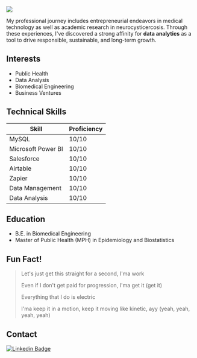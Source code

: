 <img src="assets/prya.gif">

My professional journey includes entrepreneurial endeavors in medical technology as well as academic research in neurocysticercosis. Through these experiences, I've discovered a strong affinity for **data analytics** as a tool to drive responsible, sustainable, and long-term growth.

## Interests
- Public Health
- Data Analysis
- Biomedical Engineering
- Business Ventures

## Technical Skills
|Skill|Proficiency|
|-|-|
|MySQL|10/10|
|Microsoft Power BI|10/10|
|Salesforce|10/10|
|Airtable|10/10|
|Zapier|10/10|
|Data Management|10/10|
|Data Analysis|10/10|

## Education
- B.E. in Biomedical Engineering
- Master of Public Health (MPH) in Epidemiology and Biostatistics

## Fun Fact!
> Let's just get this straight for a second, I'ma work
> 
> Even if I don't get paid for progression, I'ma get it (get it)
> 
> Everything that I do is electric
> 
> I'ma keep it in a motion, keep it moving like kinetic, ayy (yeah, yeah, yeah, yeah)



## Contact
[![Linkedin Badge](https://img.shields.io/badge/-LinkedIn-0e76a8?style=flat-square&logo=Linkedin&logoColor=white)](https://www.linkedin.com/in/pryankab/)  
